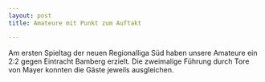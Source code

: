 ```yaml
---
layout: post
title: Amateure mit Punkt zum Auftakt

---
```


Am ersten Spieltag der neuen Regionalliga Süd haben unsere Amateure ein 2:2 gegen Eintracht Bamberg erzielt. Die zweimalige Führung durch Tore von Mayer konnten die Gäste jeweils ausgleichen.


